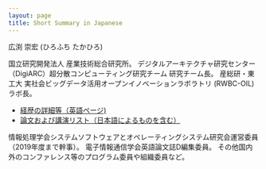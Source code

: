 ```yaml
---
layout: page
title: Short Summary in Japanese
---
```


広渕 崇宏 (ひろふち たかひろ)

国立研究開発法人 産業技術総合研究所。
デジタルアーキテクチャ研究センター（DigiARC）超分散コンピューティング研究チーム 研究チーム長。
産総研・東工大 実社会ビッグデータ活用オープンイノベーションラボラトリ (RWBC-OIL) ラボ長。

- [経歴の詳細等（英語ページ)](../cv/)
- [論文および講演リスト（日本語によるものを含む）](../pub-ja.html)

情報処理学会システムソフトウェアとオペレーティングシステム研究会運営委員（2019年度まで幹事）。
電子情報通信学会英語論文誌D編集委員。
その他国内外のコンファレンス等のプログラム委員や組織委員など。

